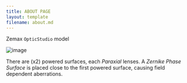 ```yaml
---
title: ABOUT PAGE
layout: template
filename: about.md
---
```


Zemax `OpticStudio` model

![image](https://user-images.githubusercontent.com/9508208/120955826-1e2e9580-c707-11eb-9327-c942b4d303b6.png)

There are (x2) powered surfaces, each *Paraxial* lenses.  A *Zernike Phase Surface* is placed close to the first powered surface, causing field dependent aberrations.
